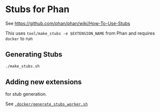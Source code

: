 Stubs for Phan
==============

See https://github.com/phan/phan/wiki/How-To-Use-Stubs

This uses `tool/make_stubs -e $EXTENSION_NAME` from Phan and requires `docker` to run

Generating Stubs
----------------

```sh
./make_stubs.sh
```

Adding new extensions
---------------------

for stub generation.

See [`.docker/generate_stubs_worker.sh`](.docker/generate_stubs_worker.sh)
